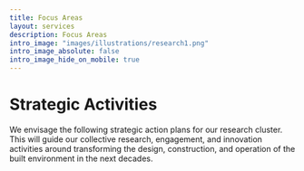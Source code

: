 ```yaml
---
title: Focus Areas
layout: services
description: Focus Areas
intro_image: "images/illustrations/research1.png"
intro_image_absolute: false
intro_image_hide_on_mobile: true
---
```


# Strategic Activities

We envisage the following strategic action plans for our research cluster. This will guide our collective research, engagement, and innovation activities around transforming the design, construction, and operation of the built environment in the next decades. 
